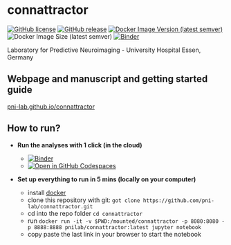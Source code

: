 # connattractor

[![GitHub license](https://img.shields.io/github/license/pni-lab/connattractor.svg)](https://github.com/pni-lab/connattractor/blob/master/LICENSE)
[![GitHub release](https://img.shields.io/github/release/pni-lab/connattractor.svg)](https://github.com/pni-lab/connattractor/releases/)
[![Docker Image Version (latest semver)](https://img.shields.io/docker/v/pnilab/connattractor?color=blue&label=pnilab%2Fconnattractor%3A&logo=docker&sort=semver)](https://hub.docker.com/repository/docker/pnilab/connattractor)
![Docker Image Size (latest semver)](https://img.shields.io/docker/image-size/pnilab/connattractor?label=%20pnilab%2Fconnattractor&logo=docker&sort=semver)
[![Binder](https://mybinder.org/badge_logo.svg)](https://mybinder.org/v2/gh/pni-lab/connattractor/HEAD)

Laboratory for Predictive Neuroimaging - University Hospital Essen, Germany

## Webpage and manuscript and getting started guide
[pni-lab.github.io/connattractor](pni-lab.github.io/connattractor)

## How to run?

- **Run the analyses with 1 click (in the cloud)**
  - [![Binder](https://mybinder.org/badge_logo.svg)](https://mybinder.org/v2/gh/pni-lab/connattractor/HEAD)
  - [![Open in GitHub Codespaces](https://github.com/codespaces/badge.svg)](https://github.com/codespaces/new?hide_repo_select=true&ref=master&repo=471481129) 

- **Set up everything to run in 5 mins (locally on your computer)**
  - install [docker](https://www.docker.com/)
  - clone this repository with git: `got clone https://github.com/pni-lab/connattractor.git`
  - cd into the repo folder `cd connattractor`
  - run `docker run -it -v $PWD:/mounted/connattractor -p 8080:8080 -p 8888:8888 pnilab/connattractor:latest jupyter notebook`
  - copy paste the last link in your browser to start the notebook
